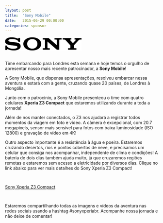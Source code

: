 ```yaml
---
layout: post
title:  "Sony Mobile"
date:   2015-06-29 00:00:00
categories: sponsor
---
```


<img src="/img/sony.png" class="center" alt="Sony" width="50%"/>

<div>&nbsp;</div>

Time embarcando para Londres esta semana e hoje temos o orgulho de apresentar nosso mais recente patrocinador, a **Sony Mobile**!

A Sony Mobile, que dispensa apresentações, resolveu embarcar nessa aventura e estará com a gente, cruzando quase 20 países, de Londres à Mongólia.

Junto com o patrocínio, a Sony Mobile presenteou o time com quatro celulares **Xperia Z3 Compact** que estaremos utilizando durante a toda a jornada!

Além de nos manter conectados, o Z3 nos ajudará a registrar todos momentos da viagem em foto e video. A câmera é excepcional, com 20.7 megapixels, sensor mais sensível para fotos com baixa luminosidade (ISO 12800) e gravação de vídeo em 4K!

Outro aspecto importante é a resistência à água e poeira. Estaremos cruzando desertos, rios e pontos cobertos de neve, e precisamos um celular que consiga nos acompanhar, independente de clima e condições! A bateria de dois dias também ajuda muito, já que cruzaremos regiões remotas e estaremos sem acesso a eletricidade por diversos dias. Clique no link abaixo para ver mais detalhes do Sony Xperia Z3 Compact!

<div>&nbsp;</div>

<p><a href="http://www.sonymobile.com/br/products/phones/xperia-z3-compact/" target="_blank" class="btn btn-default">Sony Xperia Z3 Compact</a></p>

<div>&nbsp;</div>

Estaremos compartilhando todas as imagens e vídeos da aventura nas redes sociais usando a hashtag #sonyxperiabr. Acompanhe nossa jornada e não deixe de comentar!
